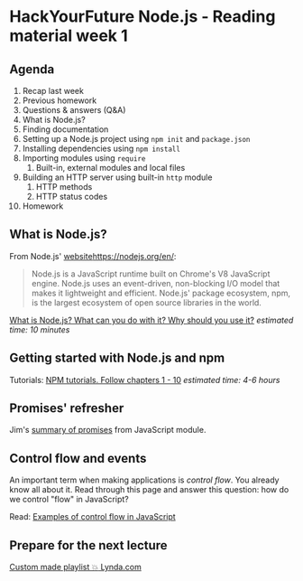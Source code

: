 # HackYourFuture Node.js - Reading material week 1

## Agenda

1.  Recap last week
2.  Previous homework
3.  Questions & answers (Q&A)
4.  What is Node.js?
5.  Finding documentation
6.  Setting up a Node.js project using `npm init` and `package.json`
7.  Installing dependencies using `npm install`
8.  Importing modules using `require`
    1. Built-in, external modules and local files
9.  Building an HTTP server using built-in `http` module
    1. HTTP methods
    2. HTTP status codes
10. Homework

## What is Node.js?

From Node.js' [website]()https://nodejs.org/en/:

> Node.js is a JavaScript runtime built on Chrome's V8 JavaScript engine.
> Node.js uses an event-driven, non-blocking I/O model that makes it lightweight
> and efficient. Node.js' package ecosystem, npm, is the largest ecosystem of
> open source libraries in the world.

[What is Node.js? What can you do with it? Why should you use it?](https://medium.com/@paynoattn/what-is-nodejs-what-can-you-do-with-it-why-should-you-use-it-8c8d6df32d6d#.qvbp8g4dq)
_estimated time: 10 minutes_

## Getting started with Node.js and npm

Tutorials: [NPM tutorials. Follow chapters 1 - 10](https://docs.npmjs.com/getting-started/installing-node)
_estimated time: 4-6 hours_

## Promises' refresher

Jim's [summary of promises](https://github.com/remarcmij/JavaScript/blob/master/fundamentals/promises.md)
from JavaScript module.

## Control flow and events

An important term when making applications is _control flow_. You already know
all about it. Read through this page and answer this question: how do we control
"flow" in JavaScript?

Read: [Examples of control flow in JavaScript](https://github.com/ummahusla/Codecademy-Exercise-Answers/tree/master/Language%20Skills/JavaScript/Unit%2005%20Control%20Flow/01%20More%20on%20Control%20Flow%20in%20JS)

## Prepare for the next lecture

[Custom made playlist :boom: Lynda.com](https://www.lynda.com/SharedPlaylist/a034fd969ef945bb9ebbd9490cc75d5a)
